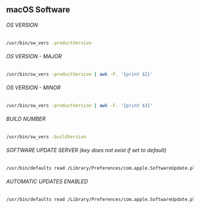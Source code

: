 ## macOS Software

###### OS VERSION
```bash
/usr/bin/sw_vers -productVersion
```

###### OS VERSION - MAJOR
```bash
/usr/bin/sw_vers -productVersion | awk -F. '{print $2}'
```

###### OS VERSION - MINOR
```bash
/usr/bin/sw_vers -productVersion | awk -F. '{print $3}'
```

###### BUILD NUMBER
```bash
/usr/bin/sw_vers -buildVersion
```

###### SOFTWARE UPDATE SERVER *(key does not exist if set to default)*
```bash
/usr/bin/defaults read /Library/Preferences/com.apple.SoftwareUpdate.plist CatalogURL
```

###### AUTOMATIC UPDATES ENABLED
```bash
/usr/bin/defaults read /Library/Preferences/com.apple.SoftwareUpdate.plist AutomaticCheckEnabled
```
